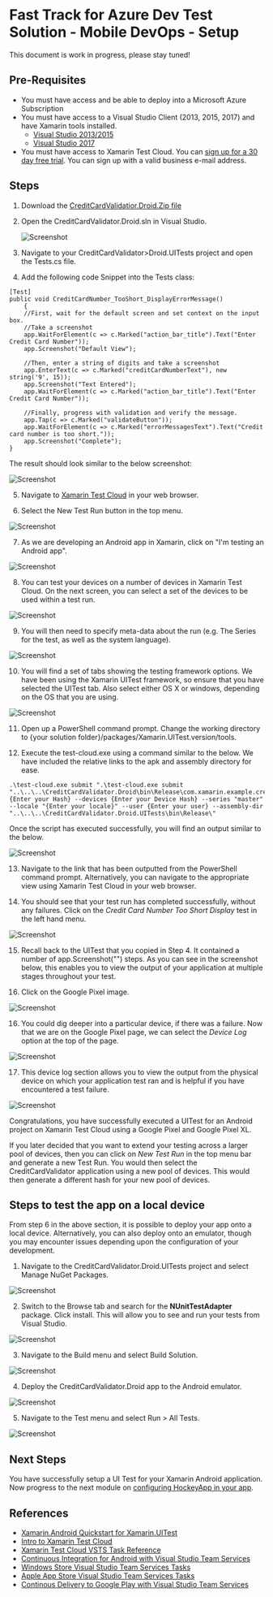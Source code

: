 # Fast Track for Azure Dev Test Solution - Mobile DevOps - Setup

This document is work in progress, please stay tuned! 

## Pre-Requisites
* You must have access and be able to deploy into a Microsoft Azure Subscription
* You must have access to a Visual Studio Client (2013, 2015, 2017) and have Xamarin tools installed.
    * [Visual Studio 2013/2015](https://developer.xamarin.com/guides/android/getting_started/installation/windows/#vs2015)
    * [Visual Studio 2017](https://developer.xamarin.com/guides/android/getting_started/installation/windows/#vs2017)
* You must have access to Xamarin Test Cloud. You can [sign up for a 30 day free trial](https://testcloud.xamarin.com/). You can sign up with a valid business e-mail address.

## Steps

1. Download the [CreditCardValidatior.Droid.Zip file](https://github.com/xamarin/test-cloud-samples/raw/master/Quickstarts/downloads/CreditCardValidator.Droid.zip)
2. Open the CreditCardValidator.Droid.sln in Visual Studio.

     ![Screenshot](/Images/xtc-1.png)

3. Navigate to your CreditCardValidator>Droid.UITests project and open the Tests.cs file.

4. Add the following code Snippet into the Tests class:

```
[Test]
public void CreditCardNumber_TooShort_DisplayErrorMessage()
    {
    //First, wait for the default screen and set context on the input box.
    //Take a screenshot
    app.WaitForElement(c => c.Marked("action_bar_title").Text("Enter Credit Card Number"));
    app.Screenshot("Default View");

    //Then, enter a string of digits and take a screenshot
    app.EnterText(c => c.Marked("creditCardNumberText"), new string('9', 15));
    app.Screenshot("Text Entered");
    app.WaitForElement(c => c.Marked("action_bar_title").Text("Enter Credit Card Number"));

    //Finally, progress with validation and verify the message.
    app.Tap(c => c.Marked("validateButton"));
    app.WaitForElement(c => c.Marked("errorMessagesText").Text("Credit card number is too short."));
    app.Screenshot("Complete");
}
```
The result should look similar to the below screenshot:

![Screenshot](/Images/xtc-4.png)

5. Navigate to [Xamarin Test Cloud](https://testcloud.xamarin.com/) in your web browser.

6. Select the New Test Run button in the top menu.

![Screenshot](/Images/xtc-8.png)

7. As we are developing an Android app in Xamarin, click on "I'm testing an Android app".

![Screenshot](/Images/xtc-9.png)

8. You can test your devices on a number of devices in Xamarin Test Cloud. On the next screen, you can select a set of the devices to be used within a test run.

![Screenshot](/Images/xtc-10.png)

9. You will then need to specify meta-data about the run (e.g. The Series for the test, as well as the system language).

![Screenshot](/Images/xtc-11.png)

10. You will find a set of tabs showing the testing framework options. We have been using the Xamarin UITest framework, so ensure that you have selected the UITest tab. Also select either OS X or windows, depending on the OS that you are using.

![Screenshot](/Images/xtc-12.png)

11. Open up a PowerShell command prompt. Change the working directory to {your solution folder}/packages/Xamarin.UITest.version/tools.

12. Execute the test-cloud.exe using a command similar to the below. We have included the relative links to the apk and assembly directory for ease.

```
.\test-cloud.exe submit ".\test-cloud.exe submit "..\..\..\CreditCardValidator.Droid\bin\Release\com.xamarin.example.creditcardvalidator.apk" {Enter your Hash} --devices {Enter your Device Hash} --series "master" --locale "{Enter your locale}" --user {Enter your user} --assembly-dir "..\..\..\CreditCardValidator.Droid.UITests\bin\Release\"
```

Once the script has executed successfully, you will find an output similar to the below.

![Screenshot](/Images/xtc-13.png)

13. Navigate to the link that has been outputted from the PowerShell command prompt. Alternatively, you can navigate to the appropriate view using Xamarin Test Cloud in your web browser.

14. You should see that your test run has completed successfully, without any failures. Click on the *Credit Card Number Too Short Display* test in the left hand menu.

![Screenshot](/Images/xtc-14.png)

15. Recall back to the UITest that you copied in Step 4. It contained a number of app.Screenshot("") steps. As you can see in the screenshot below, this enables you to view the output of your application at multiple stages throughout your test.

16. Click on the Google Pixel image.

![Screenshot](/Images/xtc-15.png)

16. You could dig deeper into a particular device, if there was a failure. Now that we are on the Google Pixel page, we can select the *Device Log* option at the top of the page.


![Screenshot](/Images/xtc-16.png)

17. This device log section allows you to view the output from the physical device on which your application test ran and is helpful if you have encountered a test failure.

![Screenshot](/Images/xtc-17.png)

Congratulations, you have successfully executed a UITest for an Android project on Xamarin Test Cloud using a Google Pixel and Google Pixel XL.

If you later decided that you want to extend your testing across a larger pool of devices, then you can click on *New Test Run* in the top menu bar and generate a new Test Run. You would then select the CreditCardValidator application using a new pool of devices. This would then generate a different hash for your new pool of devices.

## Steps to test the app on a local device

From step 6 in the above section, it is possible to deploy your app onto a local device. Alternatively, you can also deploy onto an emulator, though you may encounter issues depending upon the configuration of your development.

1. Navigate to the CreditCardValidator.Droid.UITests project and select Manage NuGet Packages.

![Screenshot](/Images/xtc-2.png)

2. Switch to the Browse tab and search for the **NUnitTestAdapter** package. Click install. This will allow you to see and run your tests from Visual Studio.

![Screenshot](/Images/xtc-3.png)

3. Navigate to the Build menu and select Build Solution.

![Screenshot](/Images/xtc-5.png)

4. Deploy the CreditCardValidator.Droid app to the Android emulator.

![Screenshot](/Images/xtc-6.png)

5. Navigate to the Test menu and select Run > All Tests.

![Screenshot](/Images/xtc-7.png)

## Next Steps

You have successfully setup a UI Test for your Xamarin Android application. Now progress to the next module on [configuring HockeyApp in your app](hockey-app.md).

## References
* [Xamarin.Android Quickstart for Xamarin.UITest](https://developer.xamarin.com/guides/testcloud/uitest/quickstarts/android/)
* [Intro to Xamarin Test Cloud](https://developer.xamarin.com/guides/testcloud/introduction-to-test-cloud/)
* [Xamarin Test Cloud VSTS Task Reference](https://www.visualstudio.com/en-us/docs/build/steps/test/xamarin-test-cloud)
* [Continuous Integration for Android with Visual Studio Team Services](https://blog.xamarin.com/continuous-integration-for-android-with-visual-studio-team-services/)
* [Windows Store Visual Studio Team Services Tasks](https://marketplace.visualstudio.com/items?itemName=MS-RDX-MRO.windows-store-publish)
* [Apple App Store Visual Studio Team Services Tasks](https://marketplace.visualstudio.com/items?itemName=ms-vsclient.app-store)
* [Continous Delivery to Google Play with Visual Studio Team Services](https://blog.xamarin.com/continuous-delivery-to-google-play-with-team-services/)